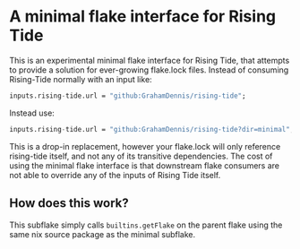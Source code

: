 # A minimal flake interface for Rising Tide

This is an experimental minimal flake interface for Rising Tide, that attempts to provide a solution for ever-growing flake.lock files. Instead of consuming Rising-Tide normally with an input like:

```nix
inputs.rising-tide.url = "github:GrahamDennis/rising-tide";
```

Instead use:

```nix
inputs.rising-tide.url = "github:GrahamDennis/rising-tide?dir=minimal";
```

This is a drop-in replacement, however your flake.lock will only reference rising-tide itself, and not any of its transitive dependencies. The cost of using the minimal flake interface is that downstream flake consumers are not able to override any of the inputs of Rising Tide itself.

## How does this work?

This subflake simply calls `builtins.getFlake` on the parent flake using the same nix source package as the minimal subflake.

